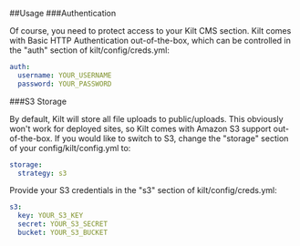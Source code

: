 ##Usage
###Authentication

Of course, you need to protect access to your Kilt CMS section.  Kilt comes with Basic HTTP Authentication out-of-the-box, which can be controlled in the "auth" section of kilt/config/creds.yml:

```yaml
auth:
  username: YOUR_USERNAME
  password: YOUR_PASSWORD
```

###S3 Storage

By default, Kilt will store all file uploads to public/uploads. This obviously won't work for deployed sites, so Kilt comes with Amazon S3 support out-of-the-box.
If you would like to switch to S3, change the "storage" section of your config/kilt/config.yml to:

```yaml
storage:
  strategy: s3
```

Provide your S3 credentials in the "s3" section of kilt/config/creds.yml:

```yaml
s3:
  key: YOUR_S3_KEY
  secret: YOUR_S3_SECRET
  bucket: YOUR_S3_BUCKET
```
